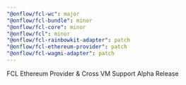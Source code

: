 ```yaml
---
"@onflow/fcl-wc": major
"@onflow/fcl-bundle": minor
"@onflow/fcl-core": minor
"@onflow/fcl": minor
"@onflow/fcl-rainbowkit-adapter": patch
"@onflow/fcl-ethereum-provider": patch
"@onflow/fcl-wagmi-adapter": patch
---
```


FCL Ethereum Provider & Cross VM Support Alpha Release
